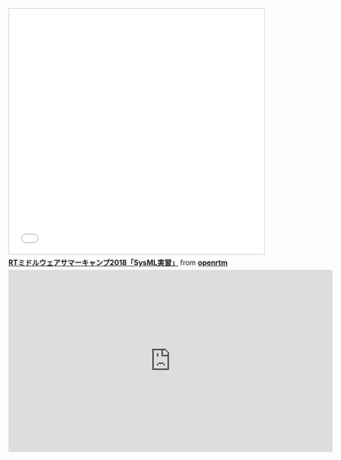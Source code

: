 <a name="summer_camp2018"></a>

<iframe src="//www.slideshare.net/slideshow/embed_code/key/mATa1wXpFXbqHq" width="595" height="485" frameborder="0" marginwidth="0" marginheight="0" scrolling="no" style="border:1px solid #CCC; border-width:1px; margin-bottom:5px; max-width: 100%;" allowfullscreen> </iframe> <div style="margin-bottom:5px"> <strong> <a href="//www.slideshare.net/openrtm/sysml-108196432" title="RTミドルウェアサマーキャンプ2018「SysML実習」" target="_blank">RTミドルウェアサマーキャンプ2018「SysML実習」</a> </strong> from <strong><a href="https://www.slideshare.net/openrtm" target="_blank">openrtm</a></strong> </div>

<iframe id="ytplayer" type="text/html" width="640" height="360"
  src="https://www.youtube.com/embed/Ir7IzYPpSz0"
  frameborder="0"/>
  
## RTミドルウェアサマーキャンプ2018 成果発表

### 目次

- [グループ1](group01)
- [グループ2](group02)
- [グループ3](group03)
- [グループ4](group04)
- [サマーキャンプの様子](pictures)
- [アンケート](questions)

---

<a name="group01"></a>
#### グループ１：モバイルロボットゲームパック


- [プロジェクトページ](https://tmp.openrtm.org/openrtm/ja/project/SummerCamp2018_group1)

- [発表スライド](http://www.slideshare.net/108736729)

- 開発モデル発表グループ１

[![開発モデル発表グループ１](http://img.youtube.com/vi/Ir7IzYPpSz0/0.jpg)](http://www.youtube.com/watch?v=Ir7IzYPpSz0)

- デモンストレーション

[![デモンストレーション](http://img.youtube.com/vi/FWxefLb69HU/0.jpg)](http://www.youtube.com/watch?v=FWxefLb69HU)

---

<a name="group02"></a>
#### グループ２：NAOの大冒険

- [プロジェクトページ](https://tmp.openrtm.org/openrtm/ja/project/SummerCamp2018_group2)

- [発表スライド](http://www.slideshare.net/108735739)

- 開発モデル発表グループ2

[![開発モデル発表グループ2](http://img.youtube.com/vi/bc2Fg0u0iQM/0.jpg)](http://www.youtube.com/watch?v=bc2Fg0u0iQM)

- デモンストレーション

[![デモンストレーション](http://img.youtube.com/vi/RtAw4KkpQPo/0.jpg)](http://www.youtube.com/watch?v=RtAw4KkpQPo)

---
<a name="group03"></a>
#### グループ３：じゃんけんロボットシステム

- [プロジェクトページ](https://tmp.openrtm.org/openrtm/ja/project/SummerCamp2018_group3)

- [発表スライド](http://www.slideshare.net/108736424)

- 開発モデル発表グループ3

[![開発モデル発表グループ3](http://img.youtube.com/vi/47vOBBoKiNA/0.jpg)](http://www.youtube.com/watch?v=47vOBBoKiNA)

- デモンストレーション

[![デモンストレーション](http://img.youtube.com/vi/B45teQvMjpY/0.jpg)](http://www.youtube.com/watch?v=B45teQvMjpY)

---
<a name="group04"></a>
#### グループ４：おもてなしロボット(仮)

- [プロジェクトページ(](https://tmp.openrtm.org/openrtm/ja/project/SummerCamp2018_group4)

- [発表スライド](http://www.slideshare.net/108736510)

- 開発モデル発表グループ4

[![開発モデル発表グループ4](http://img.youtube.com/vi/WQZwcAaY7Zs/0.jpg)](http://www.youtube.com/watch?v=WQZwcAaY7Zs)

- デモンストレーション

[![デモンストレーション](http://img.youtube.com/vi/yMCdjIn_QSc/0.jpg)](http://www.youtube.com/watch?v=yMCdjIn_QSc)

---
<a name="pictures"></a>
### サマーキャンプの様子

![](https://tmp.openrtm.org/openrtm/sites/default/files/6548/pic-00.jpg)

![](https://tmp.openrtm.org/openrtm/sites/default/files/6548/pic-01.jpg)

![](https://tmp.openrtm.org/openrtm/sites/default/files/6548/pic-02.jpg)

![](https://tmp.openrtm.org/openrtm/sites/default/files/6548/pic-03.jpg)

![](https://tmp.openrtm.org/openrtm/sites/default/files/6548/pic-04.jpg)

![](https://tmp.openrtm.org/openrtm/sites/default/files/6548/pic-05.jpg)

![](https://tmp.openrtm.org/openrtm/sites/default/files/6548/pic-05-01.jpg)

![](https://tmp.openrtm.org/openrtm/sites/default/files/6548/pic-06.jpg)

![](https://tmp.openrtm.org/openrtm/sites/default/files/6548/pic-06-01.jpg)

![](https://tmp.openrtm.org/openrtm/sites/default/files/6548/pic-07.jpg)

![](https://tmp.openrtm.org/openrtm/sites/default/files/6548/pic-08-01.jpg)

![](https://tmp.openrtm.org/openrtm/sites/default/files/6548/pic-09.jpg)

<a name="questions"></a>
#### アンケート

[サマーキャンプのアンケート](https://goo.gl/forms/j12HssiJ1mizVL7O2)にご協力お願いいたします(googleフォームに移動します)

<!--
#### 申し込み

以下のフォームからお申し込みください。

[申し込みフォーム](https://goo.gl/forms/R18wB3DuHHSJTiIj1)

-->

#### 問い合わせ

 n-ando@aist.go.jp
